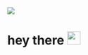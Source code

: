 <div>
  <img src="https://komarev.com/ghpvc/?username=kbcats">
</div>
<h1>
  hey there
  <img src="https://media.giphy.com/media/hvRJCLFzcasrR4ia7z/giphy.gif" width="30px"/>
</h1>
